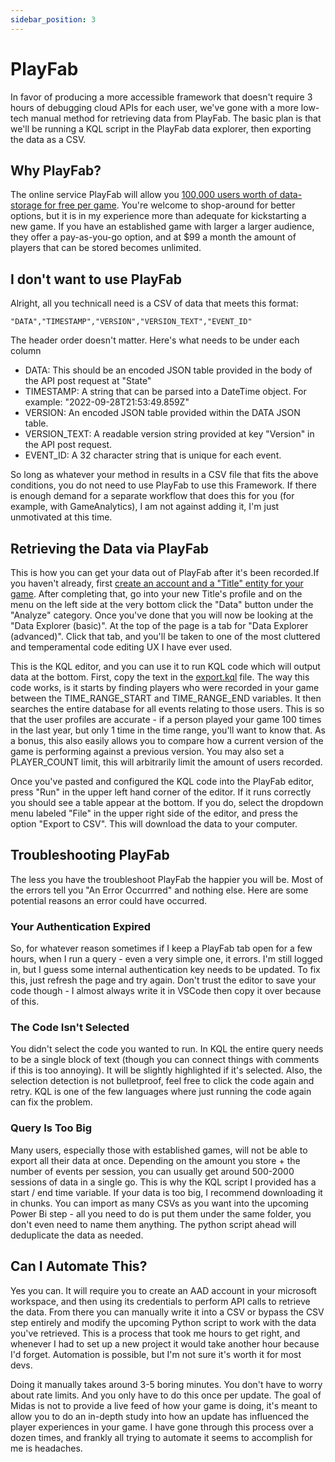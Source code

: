 ```yaml
---
sidebar_position: 3
---
```


# PlayFab
In favor of producing a more accessible framework that doesn't require 3 hours of debugging cloud APIs for each user, we've gone with a more low-tech manual method for retrieving data from PlayFab. The basic plan is that we'll be running a KQL script in the PlayFab data explorer, then exporting the data as a CSV.

## Why PlayFab?
The online service PlayFab will allow you [100,000 users worth of data-storage for free per game](https://playfab.com/pricing/). You're welcome to shop-around for better options, but it is in my experience more than adequate for kickstarting a new game. If you have an established game with larger a larger audience, they offer a pay-as-you-go option, and at $99 a month the amount of players that can be stored becomes unlimited.

## I don't want to use PlayFab
Alright, all you technicall need is a CSV of data that meets this format:
```csv
"DATA","TIMESTAMP","VERSION","VERSION_TEXT","EVENT_ID"
```
The header order doesn't matter. Here's what needs to be under each column
- DATA: This should be an encoded JSON table provided in the body of the API post request at "State"
- TIMESTAMP: A string that can be parsed into a DateTime object. For example: "2022-09-28T21:53:49.859Z"
- VERSION: An encoded JSON table provided within the DATA JSON table.
- VERSION_TEXT: A readable version string provided at key "Version" in the API post request.
- EVENT_ID: A 32 character string that is unique for each event.

So long as whatever your method in results in a CSV file that fits the above conditions, you do not need to use PlayFab to use this Framework. If there is enough demand for a separate workflow that does this for you (for example, with GameAnalytics), I am not against adding it, I'm just unmotivated at this time.

## Retrieving the Data via PlayFab
This is how you can get your data out of PlayFab after it's been recorded.If you haven't already, first [create an account and a "Title" entity for your game](https://doc.photonengine.com/en-us/bolt/current/demos-and-tutorials/playfab-integration/playfab-101-setup-game-title#:~:text=Login%20or%20create%20a%20new,to%20the%20Game%20Title%20dashboard.). After completing that, go into your new Title's profile and on the menu on the left side at the very bottom click the "Data" button under the "Analyze" category. Once you've done that you will now be looking at the "Data Explorer (basic)". At the top of the page is a tab for "Data Explorer (advanced)". Click that tab, and you'll be taken to one of the most cluttered and temperamental code editing UX I have ever used. 

This is the KQL editor, and you can use it to run KQL code which will output data at the bottom. First, copy the text in the [export.kql](https://github.com/nightcycle/midas/blob/main/scripts/export.kql) file. The way this code works, is it starts by finding players who were recorded in your game between the TIME_RANGE_START and TIME_RANGE_END variables. It then searches the entire database for all events relating to those users. This is so that the user profiles are accurate - if a person played your game 100 times in the last year, but only 1 time in the time range, you'll want to know that. As a bonus, this also easily allows you to compare how a current version of the game is performing against a previous version. You may also set a PLAYER_COUNT limit, this will arbitrarily limit the amount of users recorded.

Once you've pasted and configured the KQL code into the PlayFab editor, press "Run" in the upper left hand corner of the editor. If it runs correctly you should see a table appear at the bottom. If you do, select the dropdown menu labeled "File" in the upper right side of the editor, and press the option "Export to CSV". This will download the data to your computer.

## Troubleshooting PlayFab
The less you have the troubleshoot PlayFab the happier you will be. Most of the errors tell you "An Error Occurrred" and nothing else. Here are some potential reasons an error could have occurred.

### Your Authentication Expired
So, for whatever reason sometimes if I keep a PlayFab tab open for a few hours, when I run a query - even a very simple one, it errors. I'm still logged in, but I guess some internal authentication key needs to be updated. To fix this, just refresh the page and try again. Don't trust the editor to save your code though - I almost always write it in VSCode then copy it over because of this.

### The Code Isn't Selected
You didn't select the code you wanted to run. In KQL the entire query needs to be a single block of text (though you can connect things with comments if this is too annoying). It will be slightly highlighted if it's selected. Also, the selection detection is not bulletproof, feel free to click the code again and retry. KQL is one of the few languages where just running the code again can fix the problem. 

### Query Is Too Big
Many users, especially those with established games, will not be able to export all their data at once. Depending on the amount you store + the number of events per session, you can usually get around 500-2000 sessions of data in a single go. This is why the KQL script I provided has a start / end time variable. If your data is too big, I recommend downloading it in chunks. You can import as many CSVs as you want into the upcoming Power Bi step - all you need to do is put them under the same folder, you don't even need to name them anything. The python script ahead will deduplicate the data as needed.

## Can I Automate This?
Yes you can. It will require you to create an AAD account in your microsoft workspace, and then using its credentials to perform API calls to retrieve the data. From there you can manually write it into a CSV or bypass the CSV step entirely and modify the upcoming Python script to work with the data you've retrieved. This is a process that took me hours to get right, and whenever I had to set up a new project it would take another hour because I'd forget. Automation is possible, but I'm not sure it's worth it for most devs.

Doing it manually takes around 3-5 boring minutes. You don't have to worry about rate limits. And you only have to do this once per update. The goal of Midas is not to provide a live feed of how your game is doing, it's meant to allow you to do an in-depth study into how an update has influenced the player experiences in your game. I have gone through this process over a dozen times, and frankly all trying to automate it seems to accomplish for me is headaches.
